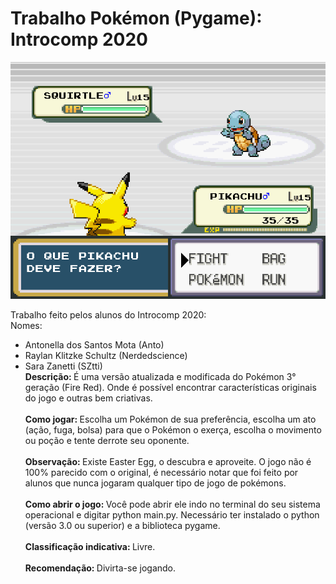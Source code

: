 # Trabalho Pokémon (Pygame): Introcomp 2020

![alt print](image.png)

Trabalho feito pelos alunos do Introcomp 2020:<br>
Nomes:
* Antonella dos Santos Mota (Anto)
* Raylan Klitzke Schultz (Nerdedscience)
* Sara Zanetti (SZtti)
<br><b>Descrição: </b>É uma versão atualizada e modificada do Pokémon 3° geração (Fire Red). Onde é possível encontrar características originais do jogo e outras bem criativas.<br><br>
<b>Como jogar: </b>Escolha um Pokémon de sua preferência, escolha um ato (ação, fuga, bolsa) para que o Pokémon o exerça, escolha o movimento ou poção e tente derrote seu oponente.<br><br>
<b>Observação: </b>Existe Easter Egg, o descubra e aproveite. O jogo não é 100% parecido com o original, é necessário notar que foi feito por alunos que nunca jogaram qualquer tipo de jogo de pokémons.<br><br>
<b>Como abrir o jogo: </b>Você pode abrir ele indo no terminal do seu sistema operacional e digitar python main.py.
Necessário ter instalado o python (versão 3.0 ou superior) e a biblioteca pygame.<br><br>
<b>Classificação indicativa: </b>Livre.<br><br>
<b>Recomendação: </b>Divirta-se jogando.